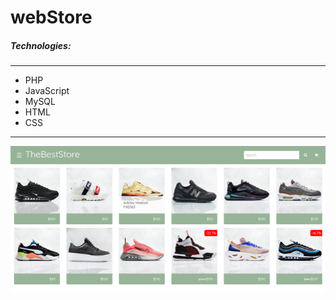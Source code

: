 # webStore

##### Technologies:

---
- PHP
- JavaScript
- MySQL
- HTML
- CSS
---
![webStore](https://github.com/DenysMoiseienko/webStore/blob/master/public/images/for_readme.png)